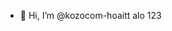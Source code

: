 - 👋 Hi, I’m @kozocom-hoaitt
alo 123
<!---
kozocom-hoaitt/kozocom-hoaitt is a ✨ special ✨ repository because its `README.md` (this file) appears on your GitHub profile.
You can click the Preview link to take a look at your changes.
--->
